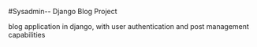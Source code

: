 #Sysadmin-- Django Blog Project

blog application in django, with  user authentication and post management capabilities

